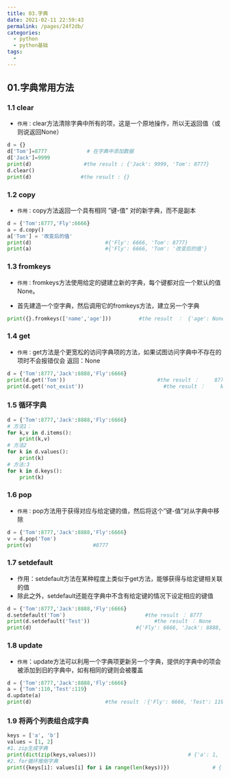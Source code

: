```yaml
---
title: 03.字典
date: 2021-02-11 22:59:43
permalink: /pages/24f2db/
categories:
  - python
  - python基础
tags:
  - 
---
```

## 01.字典常用方法

### 1.1 clear

- `作用：`clear方法清除字典中所有的项，这是一个原地操作，所以无返回值（或则说返回None）

```python
d = {}
d['Tom']=8777             # 在字典中添加数据           
d['Jack']=9999    
print(d)                 #the result : {'Jack': 9999, 'Tom': 8777}
d.clear()
print(d)                #the result : {}
```

### 1.2 copy

- `作用：`copy方法返回一个具有相同 ”键-值” 对的新字典，而不是副本

```python
d = {'Tom':8777,'Fly':6666}
a = d.copy()
a['Tom'] = '改变后的值'
print(d)                        #{'Fly': 6666, 'Tom': 8777}
print(a)                        #{'Fly': 6666, 'Tom': '改变后的值'}
```

### 1.3 fromkeys

- `作用：`fromkeys方法使用给定的键建立新的字典，每个键都对应一个默认的值None。

- 首先建造一个空字典，然后调用它的fromkeys方法，建立另一个字典

```python
print({}.fromkeys(['name','age']))         #the result　：　{'age': None, 'name': None}
```

### 1.4 get

- `作用：`get方法是个更宽松的访问字典项的方法，如果试图访问字典中不存在的项时不会报错仅会    返回：None

```python
d = {'Tom':8777,'Jack':8888,'Fly':6666}
print(d.get('Tom'))                              #the result ：     8777
print(d.get('not_exist'))                          #the result ：     None
```

### 1.5 循环字典

```python
d = {'Tom':8777,'Jack':8888,'Fly':6666}
# 方法1：
for k,v in d.items():
    print(k,v)
# 方法2
for k in d.values():
    print(k)
# 方法:3
for k in d.keys():
    print(k)
```

### 1.6 pop

- `作用：`pop方法用于获得对应与给定键的值，然后将这个”键-值”对从字典中移除

```python
d = {'Tom':8777,'Jack':8888,'Fly':6666}
v = d.pop('Tom')
print(v)                    #8777
```

### 1.7 setdefault

- 作用：setdefault方法在某种程度上类似于get方法，能够获得与给定键相关联的值
- 除此之外，setdefault还能在字典中不含有给定键的情况下设定相应的键值

```python
d = {'Tom':8777,'Jack':8888,'Fly':6666}
d.setdefault('Tom')                          #the result ： 8777
print(d.setdefault('Test'))                     #the result ： None
print(d)                                  #{'Fly': 6666, 'Jack': 8888, 'Tom': 8777, 'Test': None}
```

### 1.8 update

- `作用`：update方法可以利用一个字典项更新另一个字典，提供的字典中的项会被添加到旧的字典中，如有相同的键则会被覆盖

```python
d = {'Tom':8777,'Jack':8888,'Fly':6666}
a = {'Tom':110,'Test':119}
d.update(a)
print(d)                        #the result ：{'Fly': 6666, 'Test': 119, 'Jack': 8888, 'Tom': 110}
```

### 1.9 将两个列表组合成字典

```python
keys = ['a', 'b']
values = [1, 2]
#1、zip生成字典
print(dict(zip(keys,values)))                              # {'a': 1, 'b': 2}
#2、for循环推倒字典
print({keys[i]: values[i] for i in range(len(keys))})              # {'a': 1, 'b': 2}
```